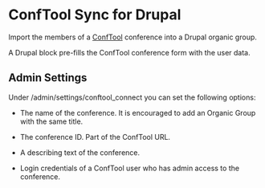 ConfTool Sync for Drupal
========================

Import the members of a [ConfTool][ct] conference into a Drupal organic group.

A Drupal block pre-fills the ConfTool conference form with the user data.

Admin Settings
--------------

Under /admin/settings/conftool_connect you can set the following options:

* The name of the conference. It is encouraged to add an Organic Group with the same title.
* The conference ID. Part of the ConfTool URL.
* A describing text of the conference.
* Login credentials of a ConfTool user who has admin access to the conference.

  [ct]: http://www.conftool.net/ "ConfTool: Conference and Event Management Software"
